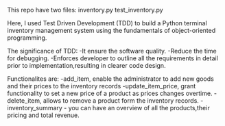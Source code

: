 This repo have two files:
     inventory.py
     test_inventory.py

Here, I used Test Driven Development (TDD) to build a Python terminal inventory management system using the fundamentals of object-oriented programming.

The significance of TDD:
     -It ensure the software quality.
     -Reduce the time for debugging.
     -Enforces developer to outline all the requirements in detail prior to implementation,resulting in clearer code design.
     
Functionalites are:
    -add_item, enable the administrator to add new goods and their prices to the inventory records
    -update_item_price, grant functionality to set a new price of a product as prices changes overtime.
    -delete_item, allows to remove a product form the inventory records.
    -inventory_summary - you can have an overview of all the products,their pricing and total revenue.


